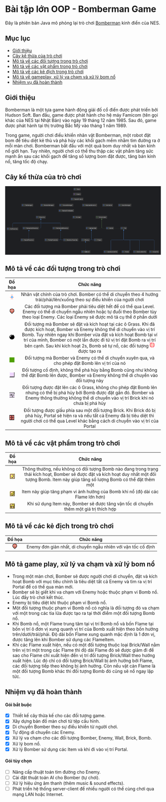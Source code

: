 # Bài tập lớn OOP - Bomberman Game
Đây là phiên bản Java mô phỏng lại trò chơi [Bomberman](https://www.youtube.com/watch?v=mKIOVwqgSXM) kinh điển của NES.


## Mục lục
* [Giới thiệu](#giới-thiệu)
* [Cây kế thừa của trò chơi](#cây-kế-thừa-của-trò-chơi)
* [Mô tả về các đối tượng trong trò chơi](#mô-tả-về-các-đối-tượng-trong-trò-chơi)
* [Mô tả về các vật phẩm trong trò chơi](#mô-tả-về-các-vật-phẩm-trong-trò-chơi)
* [Mô tả về các kẻ địch trong trò chơi](#mô-tả-về-các-kẻ-địch-trong-trò-chơi)
* [Mô tả về gameplay, xử lý va chạm và xử lý bom nổ](#mô-tả-game-play-xử-lý-va-chạm-và-xử-lý-bom-nổ)
* [Nhiệm vụ đã hoàn thành](#nhiệm-vụ-đã-hoàn-thành)


## Giới thiệu
Bomberman là một tựa game hành động giải đố cổ điển được phát triển bởi Hudson Soft. Ban đầu, game được phát hành cho hệ máy Famicom (tên gọi khác của NES tại Nhật Bản) vào ngày 19 tháng 12 năm 1985. Sau đó, game được phát hành tại thị trường Bắc Mỹ vào tháng 1 năm 1989.

Trong game, người chơi điều khiển nhân vật Bomberman, một robot đặt bom để tiêu diệt kẻ thù và phá hủy các khối gạch mềm nhằm tìm đường ra ở mỗi màn chơi. Bomberman bắt đầu với một quả bom duy nhất và bán kính nổ giới hạn. Tuy nhiên, người chơi có thể thu thập các vật phẩm tăng sức mạnh ẩn sau các khối gạch để tăng số lượng bom đặt được, tăng bán kính nổ, tăng tốc độ chạy.


## Cây kế thừa của trò chơi
![Diagram](res/Diagram.png)


## Mô tả về các đối tượng trong trò chơi
|                   Đồ họa                  |                                                                                                                                                                                       Chức năng                                                                                                                                                                                       |
|:-----------------------------------------:|:-------------------------------------------------------------------------------------------------------------------------------------------------------------------------------------------------------------------------------------------------------------------------------------------------------------------------------------------------------------------------------------:|
|   ![Player](res/sprites/player_down.png)  |                                                                                                                                Nhân vật chính của trò chơi. Bomber có thể di chuyển theo 4 hướng trái/phải/lên/xuống theo sự điều khiển của người chơi                                                                                                                                |
| ![Enemy](res/sprites/balloom_right_1.png) |                                                                                            Các đối tượng mà Bomber phải tiêu diệt hết để có thể qua Level. Enemy có thể di chuyển ngẫu nhiên hoặc tự đuổi theo Bomber tùy theo loại Enemy. Các loại Enemy sẽ được mô tả cụ thể ở phần dưới                                                                                            |
|       ![Bomb](res/sprites/bomb.png)       | Đối tượng mà Bomber sẽ đặt và kích hoạt tại các ô Grass. Khi đã được kích hoạt, Bomber và Enemy không thể di chuyển vào vị trí Bomb. Tuy nhiên ngay khi Bomber vừa đặt và kích hoạt Bomb tại ví trí của mình, Bomber có một lần được đi từ vị trí đặt Bomb ra vị trí bên cạnh. Sau khi kích hoạt 2s, Bomb sẽ tự nổ, các đối tượng ![Flame](res/sprites/bomb_exploded_0.png) được tạo ra |
|      ![Grass](res/sprites/grass.png)      |                                                                                                                                            Đối tượng mà Bomber và Enemy có thể di chuyển xuyên qua, và cho phép đặt Bomb lên vị trí của nó                                                                                                                                            |
|       ![Wall](res/sprites/wall.png)       |                                                                                                                       Đối tượng cố định, không thể phá hủy bằng Bomb cũng như không thể đặt Bomb lên được, Bomber và Enemy không thể di chuyển vào đối tượng này                                                                                                                      |
|      ![Brick](res/sprites/brick.png)      |                                                                                       Đối tượng được đặt lên các ô Grass, không cho phép đặt Bomb lên nhưng có thể bị phá hủy bởi Bomb được đặt gần đó. Bomber và Enemy thông thường không thể di chuyển vào vị trí Brick khi nó chưa bị phá hủy                                                                                      |
|     ![Portal](res/sprites/portal.png)     |                                                                                    Đối tượng được giấu phía sau một đối tượng Brick. Khi Brick đó bị phá hủy, Portal sẽ hiện ra và nếu tất cả Enemy đã bị tiêu diệt thì người chơi có thể qua Level khác bằng cách di chuyển vào vị trí của Portal                                                                                    |


## Mô tả về các vật phẩm trong trò chơi
|                    Đồ họa                    |                                                                                             Chức năng                                                                                            |
|:--------------------------------------------:|:------------------------------------------------------------------------------------------------------------------------------------------------------------------------------------------------:|
|  ![BombItem](res/sprites/powerup_bombs.png)  | Thông thường, nếu không có đối tượng Bomb nào đang trong trạng thái kích hoạt, Bomber sẽ được đặt và kích hoạt duy nhất một đối tượng Bomb. Item này giúp tăng số lượng Bomb có thể đặt thêm một |
| ![FlameItem](res/sprites/powerup_flames.png) |                                                          Item này giúp tăng phạm vi ảnh hưởng của Bomb khi nổ (độ dài các Flame lớn hơn)                                                         |
|  ![SpeedItem](res/sprites/powerup_speed.png) |                                                      Khi sử dụng Item này, Bomber sẽ được tăng vận tốc di chuyển thêm một giá trị thích hợp                                                      |


## Mô tả về các kẻ địch trong trò chơi
|                    Đồ họa                   |                                                      Chức năng                                                      |
|:-------------------------------------------:|:-------------------------------------------------------------------------------------------------------------------:|
| ![Balloom](res/sprites/balloom_right_1.png) |                            Enemy đơn giản nhất, di chuyển ngẫu nhiên với vận tốc cố định                            |


## Mô tả game play, xử lý va chạm và xử lý bom nổ
- Trong một màn chơi, Bomber sẽ được người chơi di chuyển, đặt và kích hoạt Bomb với mục tiêu chính là tiêu diệt tất cả Enemy và tìm ra vị trí Portal để có thể qua màn mới.
- Bomber sẽ bị giết khi va chạm với Enemy hoặc thuộc phạm vi Bomb nổ. Lúc đấy trò chơi kết thúc.
- Enemy bị tiêu diệt khi thuộc phạm vi Bomb nổ.
- Một đối tượng thuộc phạm vi Bomb nổ có nghĩa là đối tượng đó va chạm với một trong các tia lửa được tạo ra tại thời điểm một đối tượng Bomb nổ.
- Khi Bomb nổ, một Flame trung tâm tại vị trí Bomb nổ và bốn Flame tại bốn vị trí ô đơn vị xung quanh vị trí của Bomb xuất hiện theo bốn hướng trên/dưới/trái/phải. Độ dài bốn Flame xung quanh   mặc định là 1 đơn vị, được tăng lên khi Bomber sử dụng các FlameItem.
- Khi các Flame xuất hiện, nếu có một đối tượng thuộc loại Brick/Wall nằm trên vị trí một trong các Flame thì độ dài Flame đó sẽ được giảm đi để sao cho Flame chỉ xuất hiện đến vị trí đối tượng Brick/Wall theo hướng xuất hiện. Lúc đó chỉ có đối tượng Brick/Wall bị ảnh hưởng bởi Flame, các đối tượng tiếp theo không bị ảnh hưởng. Còn nếu vật cản Flame là một đối tượng Bomb khác thì đối tượng Bomb đó cũng sẽ nổ ngay lập tức.


## Nhiệm vụ đã hoàn thành
#### Gói bắt buộc
- [x] Thiết kế cây thừa kế cho các đối tượng game.
- [x] Xây dựng bản đồ màn chơi từ tệp cấu hình.
- [x] Di chuyển Bomber theo sự điều khiển từ người chơi.
- [x] Tự động di chuyển các Enemy.
- [x] Xử lý va chạm cho các đối tượng Bomber, Enemy, Wall, Brick, Bomb.
- [x] Xử lý bom nổ.
- [x] Xử lý Bomber sử dụng các Item và khi đi vào vị trí Portal.  
#### Gói tùy chọn
- [ ] Nâng cấp thuật toán tìm đường cho Enemy.
- [ ] Cài đặt thuật toán AI cho Bomber (tự chơi).
- [ ] Xử lý hiệu ứng âm thanh (thêm music & sound effects).
- [ ] Phát triển hệ thống server-client để nhiều người có thể cùng chơi qua mạng LAN hoặc Internet.
